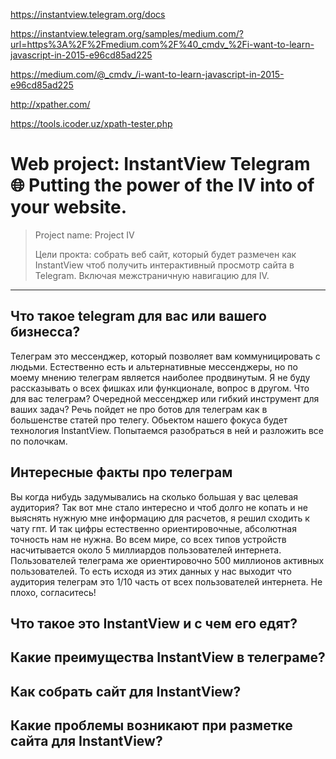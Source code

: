 https://instantview.telegram.org/docs

https://instantview.telegram.org/samples/medium.com/?url=https%3A%2F%2Fmedium.com%2F%40_cmdv_%2Fi-want-to-learn-javascript-in-2015-e96cd85ad225

https://medium.com/@_cmdv_/i-want-to-learn-javascript-in-2015-e96cd85ad225

http://xpather.com/

https://tools.icoder.uz/xpath-tester.php

# Web project: InstantView Telegram 🌐 Putting the power of the IV into of your website.

>	
>	Project name: Project IV
>	
>	Цели прокта: собрать веб сайт, который будет размечен как InstantView чтоб получить интерактивный просмотр сайта в Telegram. Включая межстраничную навигацию для IV.
>	


---


## Что такое telegram для вас или вашего бизнесса?

Телеграм это мессенджер, который позволяет вам коммуницировать с людьми. Естественно есть и альтернативные мессенджеры, но по моему мнению телеграм является наиболее продвинутым. Я не буду рассказывать о всех фишках или функционале, вопрос в другом. Что для вас телеграм? Очередной мессенджер или гибкий инструмент для ваших задач? Речь пойдет не про ботов для телеграм как в большенстве статей про телегу. Обьектом нашего фокуса будет технология InstantView. Попытаемся разобраться в ней и разложить все по полочкам.

## Интересные факты про телеграм

Вы когда нибудь задумывались на сколько большая у вас целевая аудитория? Так вот мне стало интересно и чтоб долго не копать и не выяснять нужную мне информацию для расчетов, я решил сходить к чату гпт. И так цифры естественно ориентировочные, абсолютная точность нам не нужна. Во всем мире, со всех типов устройств насчитывается около 5 миллиардов пользователей интернета. Пользователей телеграма же ориентировочно 500 миллионов активных пользователей. То есть исходя из этих данных у нас выходит что аудитория телеграм это 1/10 часть от всех пользователей интернета. Не плохо, согласитесь! 

## Что такое это InstantView и с чем его едят?



## Какие преимущества InstantView в телеграме?



## Как собрать сайт для InstantView?



## Какие проблемы возникают при разметке сайта для InstantView?



